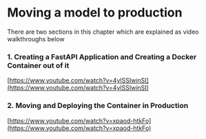 # Moving a model to production

There are two sections in this chapter which are explained as video walkthroughs below

### 1. Creating a FastAPI Application and Creating a Docker Container out of it
[https://www.youtube.com/watch?v=4ylSSIwinSI](https://www.youtube.com/watch?v=4ylSSIwinSI)

### 2. Moving and Deploying the Container in Production
[https://www.youtube.com/watch?v=xpaod-htkFo](https://www.youtube.com/watch?v=xpaod-htkFo)
